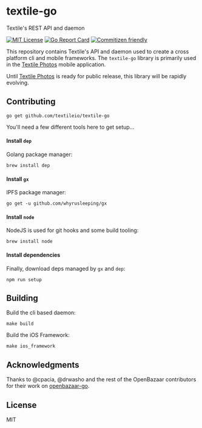 # textile-go

Textile's REST API and daemon

[![MIT License](http://img.shields.io/badge/license-MIT-blue.svg?style=flat)](LICENSE) [![Go Report Card](https://goreportcard.com/badge/github.com/textileio/textile-go)](https://goreportcard.com/report/github.com/textileio/textile-go) [![Commitizen friendly](https://img.shields.io/badge/commitizen-friendly-brightgreen.svg)](http://commitizen.github.io/cz-cli/)

This repository contains Textile's API and daemon used to create a cross platform cli and mobile frameworks. The ```textile-go``` library is primarily used in the [Textile Photos](https://www.textile.photos) mobile application. 

Until [Textile Photos](https://www.textile.photos) is ready for public release, this library will be rapidly evolving.

## Contributing

```
go get github.com/textileio/textile-go
```

You'll need a few different tools here to get setup...

#### Install `dep`

Golang package manager:

```
brew install dep
```

#### Install `gx`

IPFS package manager:

```
go get -u github.com/whyrusleeping/gx
```

#### Install `node`

NodeJS is used for git hooks and some build tooling:

```
brew install node
```

#### Install dependencies

Finally, download deps managed by `gx` and `dep`:

```
npm run setup
```

## Building

Build the cli based daemon:

```
make build
```

Build the iOS Framework:

```
make ios_framework
``` 

## Acknowledgments

Thanks to @cpacia, @drwasho and the rest of the OpenBazaar contributors for their work on [openbazaar-go](https://github.com/OpenBazaar/openbazaar-go). 

## License

MIT
